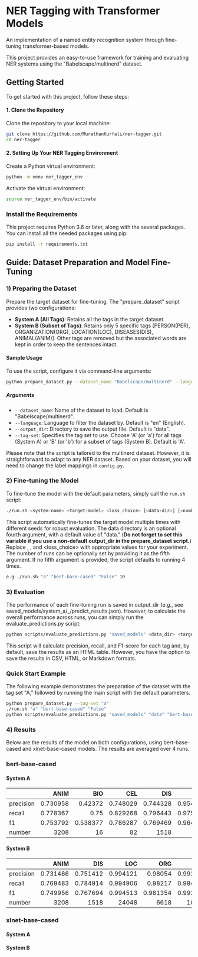 
#  NER Tagging with Transformer Models
An implementation of a named entity recognition system through fine-tuning transformer-based models.

This project provides an easy-to-use framework for training and evaluating NER systems using the "Babelscape/multinerd" dataset. 


## Getting Started

To get started with this project, follow these steps:

#### 1. Clone the Repository
Clone the repository to your local machine:

```bash
git clone https://github.com/MurathanKurfali/ner-tagger.git
cd ner-tagger
```

#### 2. Setting Up Your NER Tagging Environment

Create a Python virtual environment:

```bash
python -m venv ner_tagger_env
```
Activate the virtual environment:
  ```bash
  source ner_tagger_env/bin/activate
  ```

### Install the Requirements

This project requires Python 3.6 or later, along with the several packages.
You can install all the needed packages using pip:

```bash
pip install -r requirements.txt
```

## Guide: Dataset Preparation and Model Fine-Tuning

### 1) Preparing the Dataset

Prepare the target dataset for fine-tuning. The "prepare_dataset" script provides two configurations:

- **System A (All Tags)**: Retains all the tags in the target dataset.
- **System B (Subset of Tags)**: Retains only 5 specific tags [PERSON(PER), ORGANIZATION(ORG), LOCATION(LOC), DISEASES(DIS),
ANIMAL(ANIM)]. Other tags are removed but the associated words are kept in order to keep the sentences intact.

#### Sample Usage

To use the script, configure it via command-line arguments:

```bash
python prepare_dataset.py --dataset_name "Babelscape/multinerd" --language "en" --output_dir "data" --tag-set "A"
```

##### Arguments

- `--dataset_name`: Name of the dataset to load. Default is "Babelscape/multinerd".
- `--language`: Language to filter the dataset by. Default is "en" (English).
- `--output_dir`: Directory to save the output file. Default is "data".
- `--tag-set`: Specifies the tag set to use. Choose 'A' (or 'a') for all tags (System A) or 'B' (or 'b') for a subset of tags (System B). Default is 'A'.

Please note that the script is tailored to the multinerd dataset. However, it is straightforward to adapt to any NER dataset. Based on your dataset, you will need to change the label mappings in `config.py`.

### 2) Fine-tuning the Model

To fine-tune the model with the default parameters, simply call the `run.sh` script:

```bash
./run.sh <system-name> <target-model> <loss_choice> [<data-dir>] [<number-of-runs>]
```
This script automatically fine-tunes the target model multiple times with different seeds for robust evaluation. The data directory is an optional fourth argument, with a default value of "data." (**Do not forget to set this variable if you use a non-default output_dir in the prepare_dataset script.**) Replace <system-name>, <target-model>, and <loss_choice> with appropriate values for your experiment. The number of runs can be optionally set by providing it as the fifth argument. If no fifth argument is provided, the script defaults to running 4 times.

```bash
e.g ./run.sh "a" "bert-base-cased" "False" 10
```

### 3) Evaluation
The performance of each fine-tuning run is saved in output_dir (e.g., see saved_models/system_a/<bert-name>_<seed>/predict_results.json). However, to calculate the overall performance across runs, you can simply run the evaluate_predictions.py script:
```bash
python scripts/evaluate_predictions.py "saved_models" <data_dir> <target-model> [<output-format>]
```
This script will calculate precision, recall, and F1-score for each tag and, by default, save the results as an HTML table. However, you have the option to save the results in CSV, HTML, or Markdown formats.


### Quick Start Example

The following example demonstrates the preparation of the dataset with the tag set "A," followed by running the main script with the default parameters.

```bash
python prepare_dataset.py --tag-set "a"
./run.sh "a" "bert-base-cased" "False"
python scripts/evaluate_predictions.py "saved_models" "data" "bert-base-cased" 

```
### 4) Results

Below are the results of the model on both configurations, using bert-base-cased and xlnet-base-cased models. The results are 
averaged over 4 runs.

### bert-base-cased
#### System A
|           |        ANIM |       BIO |       CEL |         DIS |        EVE |        FOOD |      INST |          LOC |      MEDIA |      MYTH |         ORG |          PER |       PLANT |       TIME |      VEHI |    overall |
|:----------|------------:|----------:|----------:|------------:|-----------:|------------:|----------:|-------------:|-----------:|----------:|------------:|-------------:|------------:|-----------:|----------:|-----------:|
| precision |    0.730958 |  0.42372  |  0.748029 |    0.744328 |   0.954162 |    0.653681 |  0.688988 |     0.994802 |   0.962849 |  0.796495 |    0.979856 |     0.993224 |    0.635877 |   0.826381 |  0.862262 |   0.941031 |
| recall    |    0.778367 |  0.75     |  0.829268 |    0.796443 |   0.975142 |    0.689488 |  0.770833 |     0.994677 |   0.972162 |  0.84375  |    0.984436 |     0.995204 |    0.730425 |   0.846886 |  0.921875 |   0.955059 |
| f1        |    0.753792 |  0.538377 |  0.786287 |    0.769469 |   0.964524 |    0.671099 |  0.725046 |     0.994739 |   0.967441 |  0.81867  |    0.982138 |     0.994213 |    0.679704 |   0.836433 |  0.890858 |   0.94799  |
| number    | 3208        | 16        | 82        | 1518        | 704        | 1132        | 24        | 24048        | 916        | 64        | 6618        | 10530        | 1788        | 578        | 64        | nan        |
#### System B
|           |        ANIM |         DIS |          LOC |         ORG |          PER |    overall |
|:----------|------------:|------------:|-------------:|------------:|-------------:|-----------:|
| precision |    0.731486 |    0.751412 |     0.994121 |    0.98054  |     0.993268 |   0.964451 |
| recall    |    0.769483 |    0.784914 |     0.994906 |    0.98217  |     0.994682 |   0.97033  |
| f1        |    0.749956 |    0.767694 |     0.994513 |    0.981354 |     0.993974 |   0.967381 |
| number    | 3208        | 1518        | 24048        | 6618        | 10530        | nan        |
### xlnet-base-cased
#### System A


#### System B
